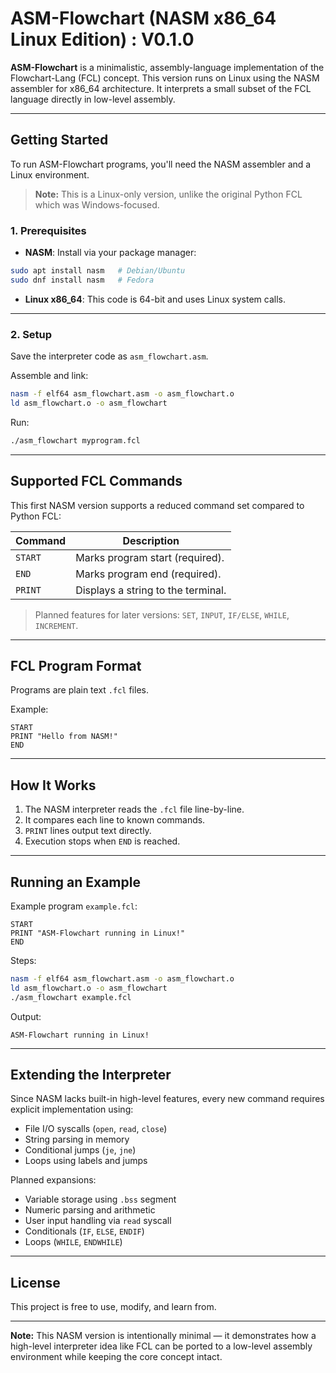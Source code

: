 # ASM-Flowchart (NASM x86\_64 Linux Edition) : V0.1.0

**ASM-Flowchart** is a minimalistic, assembly-language implementation of the Flowchart-Lang (FCL) concept. This version runs on Linux using the NASM assembler for x86\_64 architecture. It interprets a small subset of the FCL language directly in low-level assembly.

---

## Getting Started

To run ASM-Flowchart programs, you'll need the NASM assembler and a Linux environment.

> **Note:** This is a Linux-only version, unlike the original Python FCL which was Windows-focused.

### 1. Prerequisites

* **NASM**: Install via your package manager:

```bash
sudo apt install nasm   # Debian/Ubuntu
sudo dnf install nasm   # Fedora
```

* **Linux x86\_64**: This code is 64-bit and uses Linux system calls.

---

### 2. Setup

Save the interpreter code as `asm_flowchart.asm`.

Assemble and link:

```bash
nasm -f elf64 asm_flowchart.asm -o asm_flowchart.o
ld asm_flowchart.o -o asm_flowchart
```

Run:

```bash
./asm_flowchart myprogram.fcl
```

---

## Supported FCL Commands

This first NASM version supports a reduced command set compared to Python FCL:

| Command | Description                        |
| ------- | ---------------------------------- |
| `START` | Marks program start (required).    |
| `END`   | Marks program end (required).      |
| `PRINT` | Displays a string to the terminal. |

> Planned features for later versions: `SET`, `INPUT`, `IF/ELSE`, `WHILE`, `INCREMENT`.

---

## FCL Program Format

Programs are plain text `.fcl` files.

Example:

```fcl
START
PRINT "Hello from NASM!"
END
```

---

## How It Works

1. The NASM interpreter reads the `.fcl` file line-by-line.
2. It compares each line to known commands.
3. `PRINT` lines output text directly.
4. Execution stops when `END` is reached.

---

## Running an Example

Example program `example.fcl`:

```fcl
START
PRINT "ASM-Flowchart running in Linux!"
END
```

Steps:

```bash
nasm -f elf64 asm_flowchart.asm -o asm_flowchart.o
ld asm_flowchart.o -o asm_flowchart
./asm_flowchart example.fcl
```

Output:

```
ASM-Flowchart running in Linux!
```

---

## Extending the Interpreter

Since NASM lacks built-in high-level features, every new command requires explicit implementation using:

* File I/O syscalls (`open`, `read`, `close`)
* String parsing in memory
* Conditional jumps (`je`, `jne`)
* Loops using labels and jumps

Planned expansions:

* Variable storage using `.bss` segment
* Numeric parsing and arithmetic
* User input handling via `read` syscall
* Conditionals (`IF`, `ELSE`, `ENDIF`)
* Loops (`WHILE`, `ENDWHILE`)

---

## License

This project is free to use, modify, and learn from.

---

**Note:** This NASM version is intentionally minimal — it demonstrates how a high-level interpreter idea like FCL can be ported to a low-level assembly environment while keeping the core concept intact.
